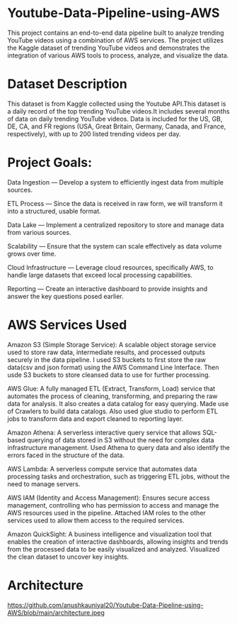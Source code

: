# Youtube-Data-Pipeline-using-AWS
This project contains an end-to-end data pipeline built to analyze trending YouTube videos using a combination of AWS services. The project utilizes the Kaggle dataset of trending YouTube videos and demonstrates the integration of various AWS tools to process, analyze, and visualize the data.

# Dataset Description
This dataset is from Kaggle collected using the Youtube API.This dataset is a daily record of the top trending YouTube videos.It includes several months of data on daily trending YouTube videos. Data is included for the US, GB, DE, CA, and FR regions (USA, Great Britain, Germany, Canada, and France, respectively), with up to 200 listed trending videos per day.

# Project Goals:
Data Ingestion — Develop a system to efficiently ingest data from multiple sources.

ETL Process — Since the data is received in raw form, we will transform it into a structured, usable format.

Data Lake — Implement a centralized repository to store and manage data from various sources.

Scalability — Ensure that the system can scale effectively as data volume grows over time.

Cloud Infrastructure — Leverage cloud resources, specifically AWS, to handle large datasets that exceed local processing capabilities.

Reporting — Create an interactive dashboard to provide insights and answer the key questions posed earlier.

# AWS Services Used
Amazon S3 (Simple Storage Service): A scalable object storage service used to store raw data, intermediate results, and processed outputs securely in the data pipeline. I used S3 buckets to first store the raw data(csv and json format) using the AWS Command Line Interface. Then usde S3 buckets to store cleansed data to use for further processing.

AWS Glue: A fully managed ETL (Extract, Transform, Load) service that automates the process of cleaning, transforming, and preparing the raw data for analysis. It also creates a data catalog for easy querying. Made use of Crawlers to build data catalogs. Also used glue studio to perform ETL jobs to transform data and export cleaned to reporting layer.

Amazon Athena: A serverless interactive query service that allows SQL-based querying of data stored in S3 without the need for complex data infrastructure management. Used Athena to query data and also identify the errors faced in the structure of the data.

AWS Lambda: A serverless compute service that automates data processing tasks and orchestration, such as triggering ETL jobs, without the need to manage servers.

AWS IAM (Identity and Access Management): Ensures secure access management, controlling who has permission to access and manage the AWS resources used in the pipeline. Attached IAM roles to the other services used to allow them access to the required services.

Amazon QuickSight: A business intelligence and visualization tool that enables the creation of interactive dashboards, allowing insights and trends from the processed data to be easily visualized and analyzed. Visualized the clean dataset to uncover key insights.

# Architecture
https://github.com/anushkauniyal20/Youtube-Data-Pipeline-using-AWS/blob/main/architecture.jpeg
